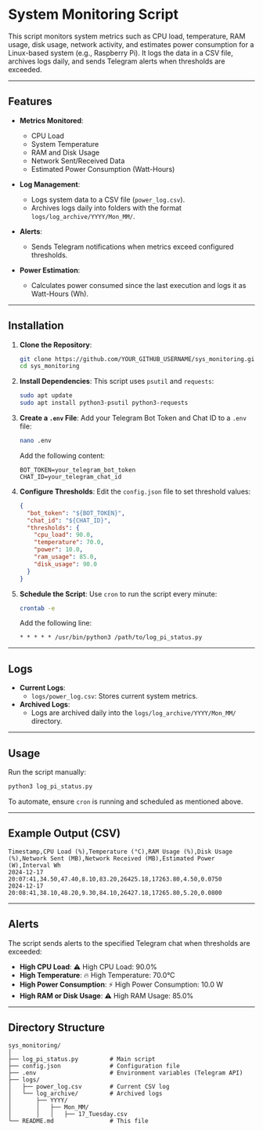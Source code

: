 # **System Monitoring Script**

This script monitors system metrics such as CPU load, temperature, RAM usage, disk usage, network activity, and estimates power consumption for a Linux-based system (e.g., Raspberry Pi). It logs the data in a CSV file, archives logs daily, and sends Telegram alerts when thresholds are exceeded.

---

## **Features**

- **Metrics Monitored**:
  - CPU Load
  - System Temperature
  - RAM and Disk Usage
  - Network Sent/Received Data
  - Estimated Power Consumption (Watt-Hours)

- **Log Management**:
  - Logs system data to a CSV file (`power_log.csv`).
  - Archives logs daily into folders with the format `logs/log_archive/YYYY/Mon_MM/`.

- **Alerts**:
  - Sends Telegram notifications when metrics exceed configured thresholds.

- **Power Estimation**:
  - Calculates power consumed since the last execution and logs it as Watt-Hours (Wh).

---

## **Installation**

1. **Clone the Repository**:
   ```bash
   git clone https://github.com/YOUR_GITHUB_USERNAME/sys_monitoring.git
   cd sys_monitoring
   ```

2. **Install Dependencies**:
   This script uses `psutil` and `requests`:
   ```bash
   sudo apt update
   sudo apt install python3-psutil python3-requests
   ```

3. **Create a `.env` File**:
   Add your Telegram Bot Token and Chat ID to a `.env` file:
   ```bash
   nano .env
   ```
   Add the following content:
   ```
   BOT_TOKEN=your_telegram_bot_token
   CHAT_ID=your_telegram_chat_id
   ```

4. **Configure Thresholds**:
   Edit the `config.json` file to set threshold values:
   ```json
   {
     "bot_token": "${BOT_TOKEN}",
     "chat_id": "${CHAT_ID}",
     "thresholds": {
       "cpu_load": 90.0,
       "temperature": 70.0,
       "power": 10.0,
       "ram_usage": 85.0,
       "disk_usage": 90.0
     }
   }
   ```

5. **Schedule the Script**:
   Use `cron` to run the script every minute:
   ```bash
   crontab -e
   ```
   Add the following line:
   ```
   * * * * * /usr/bin/python3 /path/to/log_pi_status.py
   ```

---

## **Logs**

- **Current Logs**:
  - `logs/power_log.csv`: Stores current system metrics.
- **Archived Logs**:
  - Logs are archived daily into the `logs/log_archive/YYYY/Mon_MM/` directory.

---

## **Usage**

Run the script manually:
```bash
python3 log_pi_status.py
```

To automate, ensure `cron` is running and scheduled as mentioned above.

---

## **Example Output (CSV)**

```
Timestamp,CPU Load (%),Temperature (°C),RAM Usage (%),Disk Usage (%),Network Sent (MB),Network Received (MB),Estimated Power (W),Interval Wh
2024-12-17 20:07:41,34.50,47.40,8.10,83.20,26425.18,17263.80,4.50,0.0750
2024-12-17 20:08:41,38.10,48.20,9.30,84.10,26427.18,17265.80,5.20,0.0800
```

---

## **Alerts**

The script sends alerts to the specified Telegram chat when thresholds are exceeded:
- **High CPU Load**: ⚠️ High CPU Load: 90.0%
- **High Temperature**: 🔥 High Temperature: 70.0°C
- **High Power Consumption**: ⚡ High Power Consumption: 10.0 W
- **High RAM or Disk Usage**: ⚠️ High RAM Usage: 85.0%

---

## **Directory Structure**

```
sys_monitoring/
│
├── log_pi_status.py         # Main script
├── config.json              # Configuration file
├── .env                     # Environment variables (Telegram API)
├── logs/
│   ├── power_log.csv        # Current CSV log
│   └── log_archive/         # Archived logs
│       ├── YYYY/
│       │   ├── Mon_MM/
│       │   │   ├── 17_Tuesday.csv
└── README.md                # This file
